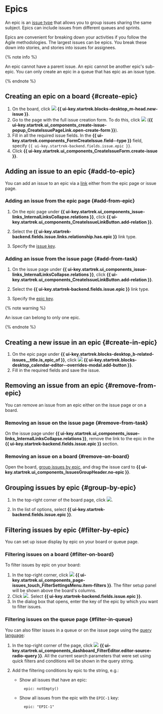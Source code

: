 # Epics

An epic is an [issue type](add-ticket-type.md) that allows you to group issues sharing the same subject. Epics can include issues from different queues and sprints.

Epics are convenient for breaking down your activities if you follow the Agile methodologies. The largest issues can be epics. You break these down into stories, and stories into issues for assignees.

{% note info %}

An epic cannot have a parent issue.
An epic cannot be another epic's sub-epic.
You can only create an epic in a queue that has epic as an issue type.

{% endnote %}

## Creating an epic on a board {#create-epic}

1. On the board, click ![](../../_assets/tracker/svg/icon-add.svg) **{{ ui-key.startrek.blocks-desktop_m-head.new-issue }}**.
1. Go to the page with the full issue creation form. To do this, click ![](../../_assets/tracker/svg/open-full.svg) (**{{ ui-key.startrek.ui_components_create-issue-popup_CreateIssuePageLink.open-create-form }}**).
1. Fill in all the required issue fields. In the **{{ ui-key.startrek.components_FormCreateIssue.field--type }}** field, specify `{{ ui-key.startrek-backend.fields.issue.epic }}`.
1. Click **{{ ui-key.startrek.ui_components_CreateIssueForm.create-issue }}**.

## Adding an issue to an epic {#add-to-epic}

You can add an issue to an epic via a [link](../user/ticket-links.md) either from the epic page or issue page.

### Adding an issue from the epic page {#add-from-epic}

1. On the epic page under **{{ ui-key.startrek.ui_components_issue-links_InternalLinksCollapse.relations }}**, click **{{ ui-key.startrek.ui_components_CreateIssueLinkButton.add-relation }}**.

1. Select the **{{ ui-key.startrek-backend.fields.issue.links.relationship.has.epic }}** link type.

1. Specify the [issue key](../user/create-ticket.md#key).

### Adding an issue from the issue page {#add-from-task}

1. On the issue page under **{{ ui-key.startrek.ui_components_issue-links_InternalLinksCollapse.relations }}**, click **{{ ui-key.startrek.ui_components_CreateIssueLinkButton.add-relation }}**.

1. Select the **{{ ui-key.startrek-backend.fields.issue.epic }}** link type.

1. Specify the [epic key](../user/create-ticket.md#key).

{% note warning %}

An issue can belong to only one epic.

{% endnote %}


## Creating a new issue in an epic {#create-in-epic}

1. On the epic page under **{{ ui-key.startrek.blocks-desktop_b-related-issues__title.is_epic_of }}**, click ![](../../_assets/tracker/svg/icon-add.svg) **{{ ui-key.startrek.blocks-desktop_calendar-editor--overrides-modal.add-button }}**.
1. Fill in the required fields and save the issue.

## Removing an issue from an epic {#remove-from-epic}

You can remove an issue from an epic either on the issue page or on a board.

### Removing an issue on the issue page {#remove-from-task}

On the issue page under **{{ ui-key.startrek.ui_components_issue-links_InternalLinksCollapse.relations }}**, remove the link to the epic in the **{{ ui-key.startrek-backend.fields.issue.epic }}** section.

### Removing an issue on a board {#remove-on-board}

Open the board, [group issues by epic](#group-by-epic), and drag the issue card to **{{ ui-key.startrek.ui_components_IssuesGroupHeader.no-epic }}**.

## Grouping issues by epic {#group-by-epic}

1. In the top-right corner of the board page, click ![](../../_assets/tracker/svg/group.svg).

1. In the list of options, select **{{ ui-key.startrek-backend.fields.issue.epic }}**.

## Filtering issues by epic {#filter-by-epic}

You can set up issue display by epic on your board or queue page.

### Filtering issues on a board {#filter-on-board}

To filter issues by epic on your board:

1. In the top-right corner, click ![](../../_assets/tracker/svg/filter.svg)&nbsp;**{{ ui-key.startrek.ui_components_page-issues_touch_FilterSettingsMenu.item-filters }}**. The filter setup panel will be shown above the board's columns.
1. Click ![](../../_assets/tracker/svg/add-filter.svg). Select **{{ ui-key.startrek-backend.fields.issue.epic }}**.
1. In the dialog box that opens, enter the key of the epic by which you want to filter issues.

### Filtering issues on the queue page {#filter-in-queue}

You can also filter issues in a queue or on the issue page using the [query language](../user/query-filter.md):

1. In the top-right corner of the page, click ![](../../_assets/tracker/svg/query-language.svg) **{{ ui-key.startrek.ui_components_dashboard_FilterEditor.editor-source-radio-query }}**. All the current search parameters that were set using quick filters and conditions will be shown in the query string.
1. Add the filtering conditions by epic to the string, e.g.:

   * Show all issues that have an epic:

      ```
      	epic: notEmpty()
      ```

   * Show all issues from the epic with the `EPIC-1` key:

      ```
      	epic: "EPIC-1"
      ```
